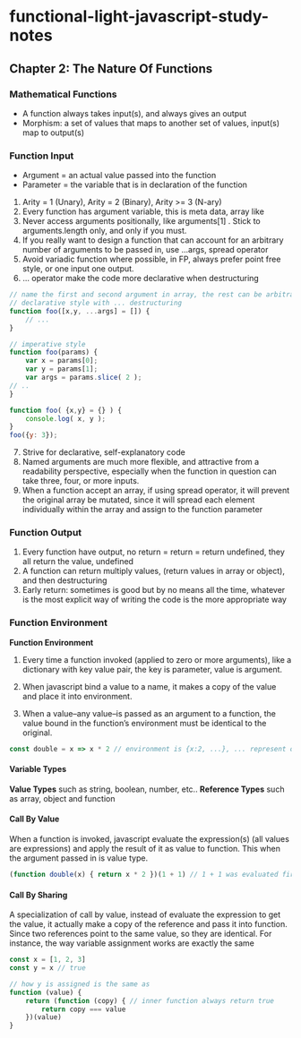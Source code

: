 # functional-light-javascript-study-notes

## Chapter 2: The Nature Of Functions

### Mathematical Functions

* A function always takes input(s), and always gives an output
* Morphism: a set of values that maps to another set of values, input(s) map to output(s)

### Function Input
* Argument  = an actual value passed into the function
* Parameter = the variable that is in declaration of the function

1. Arity = 1 (Unary), Arity = 2 (Binary), Arity >= 3 (N-ary)
2. Every function has argument variable, this is meta data, array like
3. Never access arguments positionally, like arguments[1] . Stick to arguments.length only, and only if you must.
4. If you really want to design a function that can account for an arbitrary number of arguments to be passed in, use ...args, spread operator
5. Avoid variadic function where possible, in FP, always prefer point free style, or one input one output.
6. ... operator make the code more declarative when destructuring
~~~javascript
// name the first and second argument in array, the rest can be arbitrary
// declarative style with ... destructuring
function foo([x,y, ...args] = []) {
    // ...
}

// imperative style
function foo(params) {
    var x = params[0];
    var y = params[1];
    var args = params.slice( 2 );
// ..
}

function foo( {x,y} = {} ) {
    console.log( x, y );
}
foo({y: 3});
~~~
7. Strive for declarative, self-explanatory code
8. Named arguments are much more flexible, and attractive from a readability perspective, especially when the function in question can take three, four, or more inputs.
9. When a function accept an array, if using spread operator, it will prevent the original array be mutated, since it will spread each element individually within the array
and assign to the function parameter

### Function Output
1. Every function have output, no return = return = return undefined, they all return the value, undefined
2. A function can return multiply values, (return values in array or object), and then destructuring 
3. Early return: sometimes is good but by no means all the time, whatever is the most explicit way of writing the code is the more appropriate way

### Function Environment

**Function Environment**

1. Every time a function invoked (applied to zero or more arguments), like a dictionary with key value pair, the key is parameter, value is argument.

2. When javascript bind a value to a name, it makes a copy of the value and place it into environment.

3. When a value–any value–is passed as an argument to a function, the value bound in the function’s environment must be identical to the original.

~~~javascript
const double = x => x * 2 // environment is {x:2, ...}, ... represent other environment such as global one
~~~

#### Variable Types
**Value Types** such as string, boolean, number, etc..
**Reference Types** such as array, object and function


#### Call By Value
When a function is invoked, javascript evaluate the expression(s) (all values are expressions) and apply the result of it as value to function.
This when the argument passed in is value type.
~~~javascript
(function double(x) { return x * 2 })(1 + 1) // 1 + 1 was evaluated first as value, then passed into function double as argument of value 2
~~~

#### Call By Sharing
A specialization of call by value, instead of evaluate the expression to get the value, it actually make a copy of the reference and pass it into function. Since
two references point to the same value, so they are identical. For instance, the way variable assignment works are exactly the same

~~~javascript
const x = [1, 2, 3]
const y = x // true

// how y is assigned is the same as
function (value) {
    return (function (copy) { // inner function always return true
        return copy === value
    })(value)
}
~~~